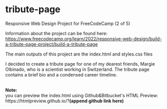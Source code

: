 # tribute-page
Responsive Web Design Project for FreeCodeCamp (2 of 5)<br>

Information about the project can be found here: https://www.freecodecamp.org/learn/2022/responsive-web-design/build-a-tribute-page-project/build-a-tribute-page<br>

The main outputs of this project are the index.html and styles.css files

I decided to create a tribute page for one of my dearest friends, Margie Olbinado, who is a scientist working in Switzerland. The tribute page contains a brief bio and a condensed career timeline. 

<br>
<strong>Note:</strong><br>
you can preview the index.html using Github&Bitbucket's HTML Preview:
https://htmlpreview.github.io/?<strong>(append github link here)</strong>
